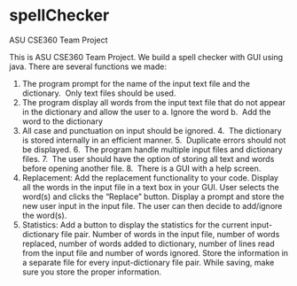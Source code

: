 # spellChecker
ASU CSE360 Team Project 

This is ASU CSE360 Team Project. We build a spell checker with GUI using java.
There are several functions we made:

1.  The program prompt for the name of the input text file and the dictionary.  Only text files should be used.
2.  The program display all words from the input text file that do not appear in the dictionary and allow the user to
  a.  Ignore the word
  b.  Add the word to the dictionary
3.  All case and punctuation on input should be ignored.
4.  The dictionary is stored internally in an efficient manner.
5.  Duplicate errors should not be displayed.
6.  The program handle multiple input files and dictionary files.
7.  The user should have the option of storing all text and words before opening another file.
8.  There is a GUI with a help screen.
9.  Replacement: Add the replacement functionality to your code. Display all the words in the input file in a text box in your  GUI. User selects the word(s) and clicks the “Replace” button. Display a prompt and store the new user input in the input file. The user can then decide to add/ignore the word(s). 
10.	Statistics: Add a button to display the statistics for the current input-dictionary file pair. Number of words in the input file, number of words replaced, number of words added to dictionary, number of lines read from the input file and number of words ignored. Store the information in a separate file for every input-dictionary file pair. While saving, make sure you store the proper information.


